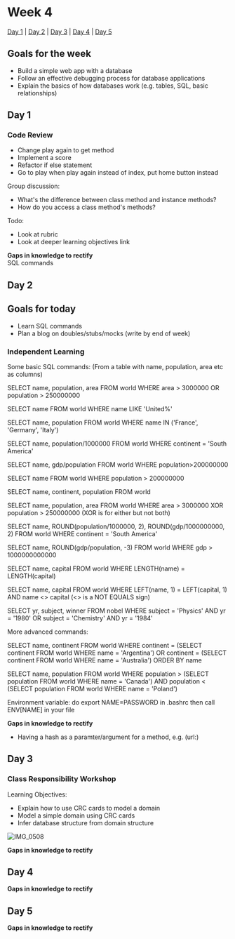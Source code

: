 # Week 4

[Day 1](#day-1) | [Day 2](#day-2) | [Day 3](#day-3) | [Day 4](#day-4) | [Day 5](#day-5)

## Goals for the week

- Build a simple web app with a database
- Follow an effective debugging process for database applications
- Explain the basics of how databases work (e.g. tables, SQL, basic relationships)

## Day 1

### Code Review

- Change play again to get method
- Implement a score
- Refactor if else statement
- Go to play when play again instead of index, put home button instead

Group discussion:
- What's the difference between class method and instance methods?
- How do you access a class method's methods? 

Todo:
- Look at rubric
- Look at deeper learning objectives link

**Gaps in knowledge to rectify**  
SQL commands  

## Day 2

## Goals for today
- Learn SQL commands
- Plan a blog on doubles/stubs/mocks (write by end of week) 

### Independent Learning

Some basic SQL commands:
(From a table with name, population, area etc as columns)

SELECT name, population, area FROM world
WHERE area > 3000000
OR population > 250000000

SELECT name FROM world
WHERE name LIKE 'United%'

SELECT name, population 
FROM world
WHERE name IN ('France', 'Germany', 'Italy')

SELECT name, population/1000000
FROM world
WHERE continent = 'South America'

SELECT name, gdp/population
FROM world
WHERE population>200000000

SELECT name FROM world
WHERE population > 200000000

SELECT name, continent, population FROM world

SELECT name, population, area FROM world
WHERE area > 3000000
XOR 
population > 250000000
(XOR is for either but not both)

SELECT name, ROUND(population/1000000, 2), ROUND(gdp/1000000000, 2)
FROM world
WHERE continent = 'South America'

SELECT name, ROUND(gdp/population, -3)
FROM world
WHERE gdp > 1000000000000

SELECT name, capital FROM world
WHERE LENGTH(name) = LENGTH(capital)


SELECT name, capital FROM world
WHERE LEFT(name, 1) = LEFT(capital, 1) 
AND name <> capital
(<> is a NOT EQUALS sign)

SELECT yr, subject, winner FROM nobel
WHERE subject = 'Physics' AND yr = '1980' 
OR subject = 'Chemistry' AND yr = '1984'

More advanced commands:

SELECT name, continent FROM world
WHERE continent = (SELECT continent FROM world
                WHERE name = 'Argentina') OR
            continent = (SELECT continent FROM world
                WHERE name = 'Australia')
ORDER BY name

SELECT name, population FROM world 
WHERE population > 
    (SELECT population FROM world
     WHERE name = 'Canada') AND population <
        (SELECT population FROM world 
         WHERE name = 'Poland')
         
         
Environment variable:
do export NAME=PASSWORD in .bashrc
then call ENV[NAME] in your file

**Gaps in knowledge to rectify**
- Having a hash as a paramter/argument for a method, e.g. (url:)

## Day 3

### Class Responsibility Workshop

Learning Objectives:
- Explain how to use CRC cards to model a domain
- Model a simple domain using CRC cards
- Infer database structure from domain structure

![IMG_0508](https://user-images.githubusercontent.com/53044792/70140986-e9fb9400-168d-11ea-9f51-136887c832d3.JPG)


**Gaps in knowledge to rectify**

## Day 4

**Gaps in knowledge to rectify**


## Day 5


**Gaps in knowledge to rectify**
